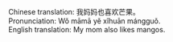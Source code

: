 Chinese translation: 我妈妈也喜欢芒果。  
Pronunciation: Wǒ māmā yě xǐhuān mángguǒ.  
English translation: My mom also likes mangos.